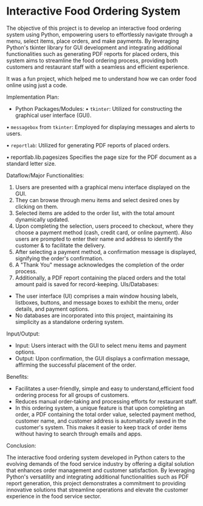 # Interactive Food Ordering System

The objective of this project is to develop an interactive food ordering system using Python, empowering users to effortlessly navigate through a menu, select items, place orders, and make payments. By leveraging Python's tkinter library for GUI development and integrating additional functionalities such as generating PDF reports for placed orders, this system aims to streamline the food ordering process, providing both customers and restaurant staff with a seamless and efficient experience.

It was a fun project, which helped me to understand how we can order food online using just a code.

Implementation Plan:
- Python Packages/Modules:
•	`tkinter`: Utilized for constructing the graphical user interface (GUI).

•	`messagebox` from `tkinter`: Employed for displaying messages and alerts to users.

•	`reportlab`: Utilized for generating PDF reports of placed orders.

•	reportlab.lib.pagesizes Specifies the page size for the PDF document as a standard letter size.


Dataflow/Major Functionalities:
1. Users are presented with a graphical menu interface displayed on the GUI.
2. They can browse through menu items and select desired ones by clicking on them.
3. Selected items are added to the order list, with the total amount dynamically updated.
4. Upon completing the selection, users proceed to checkout, where they choose a payment method (cash, credit card, or online payment). Also users are prompted to enter their name and address to identify the customer & to facilitate the delivery.
5. After selecting a payment method, a confirmation message is displayed, signifying the order's confirmation.
6. A "Thank You" message acknowledges the completion of the order process.
7. Additionally, a PDF report containing the placed orders and the total amount  paid is saved for record-keeping.
UIs/Databases:
- The user interface (UI) comprises a main window housing labels, listboxes, buttons, and message boxes to exhibit the menu, order details, and payment options.
- No databases are incorporated into this project, maintaining its simplicity as a standalone ordering system.



Input/Output:
- Input: Users interact with the GUI to select menu items and payment options.
- Output: Upon confirmation, the GUI displays a confirmation message, affirming the successful placement of the order.

Benefits:
- Facilitates a user-friendly, simple and easy to understand,efficient food ordering process for all groups of customers.
- Reduces manual order-taking and processing efforts for restaurant staff.
- In this ordering system, a unique feature is that upon completing an order, a PDF containing the total order value, selected payment method, customer name, and customer address is automatically saved in the customer's system. This makes it easier to keep track of order items without having to search through emails and apps.
  
Conclusion:

The interactive food ordering system developed in Python caters to the evolving demands of the food service industry by offering a digital solution that enhances order management and customer satisfaction. By leveraging Python's versatility and integrating additional functionalities such as PDF report generation, this project demonstrates a commitment to providing innovative solutions that streamline operations and elevate the customer experience in the food service sector.
